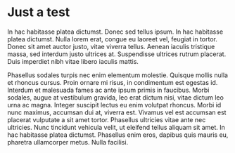 # Just a test

In hac habitasse platea dictumst. Donec sed tellus ipsum. In hac habitasse platea dictumst. Nulla lorem erat, congue eu laoreet vel, feugiat in tortor. Donec sit amet auctor justo, vitae viverra tellus. Aenean iaculis tristique massa, sed interdum justo ultrices at. Suspendisse ultrices rutrum placerat. Duis imperdiet nibh vitae libero iaculis mattis.

Phasellus sodales turpis nec enim elementum molestie. Quisque mollis nulla et rhoncus cursus. Proin ornare mi risus, in condimentum est egestas id. Interdum et malesuada fames ac ante ipsum primis in faucibus. Morbi sodales, augue at vestibulum gravida, leo erat dictum nisi, vitae dictum leo urna ac magna. Integer suscipit lectus eu enim volutpat rhoncus. Morbi id nunc maximus, accumsan dui at, viverra est. Vivamus vel est accumsan est placerat vulputate a sit amet tortor. Phasellus ultricies vitae ante nec ultricies. Nunc tincidunt vehicula velit, ut eleifend tellus aliquam sit amet. In hac habitasse platea dictumst. Phasellus enim eros, dapibus quis mauris eu, pharetra ullamcorper metus. Nulla facilisi.